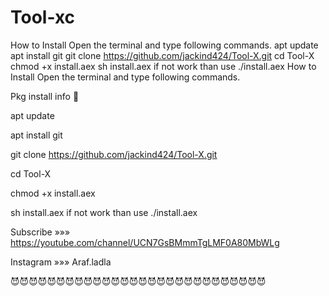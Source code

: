 # Tool-xc
How to Install Open the terminal and type following commands.  apt update  apt install git  git clone https://github.com/jackind424/Tool-X.git  cd Tool-X  chmod +x install.aex  sh install.aex if not work than use ./install.aex
How to Install
Open the terminal and type following commands.

Pkg install info 🥺

apt update

apt install git

git clone https://github.com/jackind424/Tool-X.git

cd Tool-X

chmod +x install.aex

sh install.aex if not work than use ./install.aex






Subscribe »»» https://youtube.com/channel/UCN7GsBMmmTgLMF0A80MbWLg

Instagram »»» Araf.ladla




😈😈😈😈😈😈😈😈😈😈😈😈😈😈😈😈😈😈😈😈😈😈😈😈😈😈😈😈
